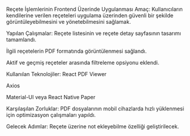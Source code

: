Reçete İşlemlerinin Frontend Üzerinde Uygulanması
Amaç:
Kullanıcıların kendilerine verilen reçeteleri uygulama üzerinden güvenli bir şekilde görüntüleyebilmesini ve yönetebilmesini sağlamak.

Yapılan Çalışmalar:
Reçete listesinin ve reçete detay sayfasının tasarımı tamamlandı.

İlgili reçetelerin PDF formatında görüntülenmesi sağlandı.

Aktif ve geçmiş reçeteler arasında filtreleme opsiyonu eklendi.

Kullanılan Teknolojiler:
React PDF Viewer

Axios

Material-UI veya React Native Paper

Karşılaşılan Zorluklar:
PDF dosyalarının mobil cihazlarda hızlı yüklenmesi için optimizasyon çalışmaları yapıldı.

Gelecek Adımlar:
Reçete üzerine not ekleyebilme özelliği geliştirilecek.



